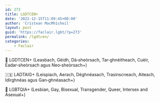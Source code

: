 ```yaml
---
id: 273
title: LGDTCEN+
date: '2022-12-15T11:09:45+00:00'
author: 'Crìstean MacMhìcheil'
layout: post
guid: 'https://faclair.lgbt/?p=273'
permalink: /lgdtcen/
categories:
    - Faclair
---
```


&#x1f3f4;&#xe0067;&#xe0062;&#xe0073;&#xe0063;&#xe0074;&#xe007f; LGDTCEN+ (Leasbach, Gèidh, Dà‑sheòrsach, Tar‑ghnèitheach, Cuèir, Eadar‑sheòrsach agus Neo‑sheòrsach+)

&#x1f1ee;&#x1f1ea; LADTAIG+ (Leispiach, Aerach, Déghnéasach, Trasinscneach, Aiteach, Idirghnéas agus Gan‑ghnéasach+)

&#x1f3f4;&#xe0067;&#xe0062;&#xe0065;&#xe006e;&#xe0067;&#xe007f; LGBTQIA+ (Lesbian, Gay, Bisexual, Transgender, Queer, Intersex and Asexual+)